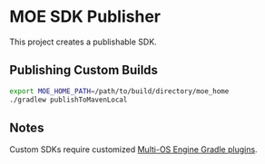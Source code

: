 # MOE SDK Publisher

This project creates a publishable SDK.

## Publishing Custom Builds

```sh
export MOE_HOME_PATH=/path/to/build/directory/moe_home
./gradlew publishToMavenLocal
```

## Notes

Custom SDKs require customized [Multi-OS Engine Gradle plugins](https://github.com/multi-os-engine/moe-plugin-gradle).
